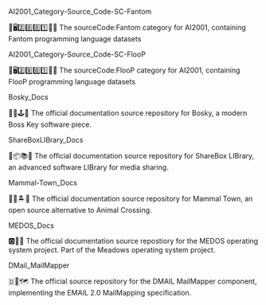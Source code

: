 
AI2001_Category-Source_Code-SC-Fantom

🧠️🖥️2️⃣️0️⃣️0️⃣️1️⃣️💾️📜️ The sourceCode:Fantom category for AI2001, containing Fantom programming language datasets

AI2001_Category-Source_Code-SC-FlooP

🧠️🖥️2️⃣️0️⃣️0️⃣️1️⃣️💾️📜️ The sourceCode:FlooP category for AI2001, containing FlooP programming language datasets

Bosky_Docs

🦹️🔑️🕹️📖️ The official documentation source repository for Bosky, a modern Boss Key software piece.

ShareBoxLIBrary_Docs

🔁️📦️📚️📖️ The official documentation source repository for ShareBox LIBrary, an advanced software LIBrary for media sharing.

Mammal-Town_Docs

🐰️🌆️🏝️📖️ The official documentation source repository for Mammal Town, an open source alternative to Animal Crossing.

MEDOS_Docs

🅾️💽️📖️ The official documentation source repostiory for the MEDOS operating system project. Part of the Meadows operating system project.

DMail_MailMapper

🇩📧️🗺️ The official source repository for the DMAIL MailMapper component, implementing the EMAIL 2.0 MailMapping specification.

